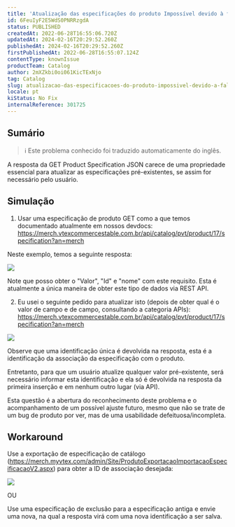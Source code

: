 ```yaml
---
title: 'Atualização das especificações do produto Impossível devido à falta de propriedade no GET Resp. JSON'
id: 6FeuIyF2E5WdS0PNRRzgdA
status: PUBLISHED
createdAt: 2022-06-28T16:55:06.720Z
updatedAt: 2024-02-16T20:29:52.260Z
publishedAt: 2024-02-16T20:29:52.260Z
firstPublishedAt: 2022-06-28T16:55:07.124Z
contentType: knownIssue
productTeam: Catalog
author: 2mXZkbi0oi061KicTExNjo
tag: Catalog
slug: atualizacao-das-especificacoes-do-produto-impossivel-devido-a-falta-de-propriedade-no-get-resp-json
locale: pt
kiStatus: No Fix
internalReference: 301725
---
```


## Sumário

>ℹ️ Este problema conhecido foi traduzido automaticamente do inglês.

A resposta da GET Product Specification JSON carece de uma propriedade essencial para atualizar as especificações pré-existentes, se assim for necessário pelo usuário.

## Simulação

1) Usar uma especificação de produto GET como a que temos documentado atualmente em nossos devdocs: https://merch.vtexcommercestable.com.br/api/catalog/pvt/product/17/specification?an=merch

Neste exemplo, temos a seguinte resposta:

![](https://vtexhelp.zendesk.com/attachments/token/Wf7NUwNPNVp9HWS6cpyjKO1Ht/?name=inline-981699939.png)

Note que posso obter o "Valor", "Id" e "nome" com este requisito. Esta é atualmente a única maneira de obter este tipo de dados via REST API.

2) Eu usei o seguinte pedido para atualizar isto (depois de obter qual é o valor de campo e de campo, consultando a categoria APIs): https://merch.vtexcommercestable.com.br/api/catalog/pvt/product/17/specification?an=merch

![](https://vtexhelp.zendesk.com/attachments/token/v7KbNJfqfW1t4Ccl82x6ZTzpo/?name=inline-2136871145.png)

Observe que uma identificação única é devolvida na resposta, esta é a identificação da associação da especificação com o produto.

Entretanto, para que um usuário atualize qualquer valor pré-existente, será necessário informar esta identificação e ela só é devolvida na resposta da primeira inserção e em nenhum outro lugar (via API).

Esta questão é a abertura do reconhecimento deste problema e o acompanhamento de um possível ajuste futuro, mesmo que não se trate de um bug de produto por ver, mas de uma usabilidade defeituosa/incompleta.

## Workaround

Use a exportação de especificação de catálogo (https://merch.myvtex.com/admin/Site/ProdutoExportacaoImportacaoEspecificacaoV2.aspx) para obter a ID de associação desejada:

![](https://vtexhelp.zendesk.com/attachments/token/f2mM8DIYgkgBGsNdDiBmE4dW6/?name=inline1262577879.png)

OU

Use uma especificação de exclusão para a especificação antiga e envie uma nova, na qual a resposta virá com uma nova identificação a ser salva.


